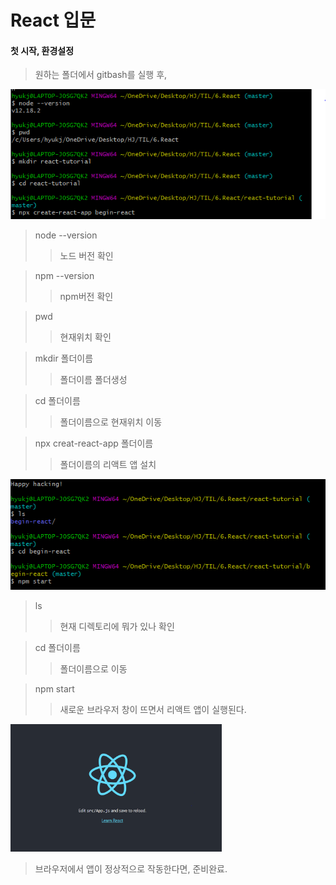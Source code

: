 # React 입문

#### 첫 시작, 환경설정

> 원하는 폴더에서 gitbash를 실행 후,

<img src="01.React_Tutorial.assets/image-20200831133258429.png" alt="image-20200831133258429" style="zoom:150%;" />

> node --version
>
> > 노드 버전 확인

> npm --version
>
> > npm버전 확인

> pwd 
>
> > 현재위치 확인

> mkdir 폴더이름
>
> > 폴더이름 폴더생성

> cd 폴더이름
>
> > 폴더이름으로 현재위치 이동

> npx creat-react-app 폴더이름
>
> > 폴더이름의 리액트 앱 설치



![image-20200831134033936](01.React_Tutorial.assets/image-20200831134033936.png)

> ls
>
> > 현재 디렉토리에 뭐가 있나 확인

> cd 폴더이름
>
> > 폴더이름으로 이동

> npm start
>
> > 새로운 브라우저 창이 뜨면서 리액트 앱이 실행된다.

<img src="01.React_Tutorial.assets/image-20200831135741885.png" alt="image-20200831135741885" style="zoom: 33%;" />

> 브라우저에서 앱이 정상적으로 작동한다면, 준비완료. 

